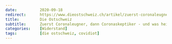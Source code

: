 ```yaml
---
date:          2020-09-18
redirect:      https://www.dieostschweiz.ch/artikel/zuerst-coronaleugner-dann-coronaskeptiker-und-was-heisst-es-morgen-M7gQ7kr
title:         Die Ostschweiz
subtitle:      Zuerst Coronaleugner, dann Coronaskeptiker - und was heisst es morgen?
categories:    [Widerstand]
tags:          [die ostschweiz, covidiot]
---
```

